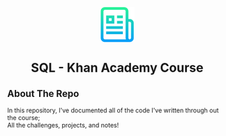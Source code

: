 <div align="center">
  <a href="https://github.com/eslamsobhy/SQL">
    <img src="public/images/logo.png" alt="Logo" width="80" height="80">
  </a>
  <h1 align="center">SQL - Khan Academy Course</h1>
</div>

## About The Repo

In this repository, I've documented all of the code I've written through out the course; <br/>
All the challenges, projects, and notes!
